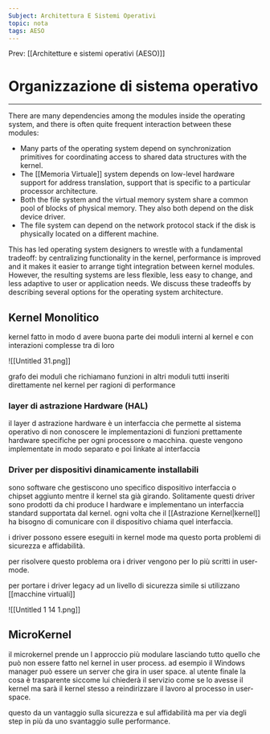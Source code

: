 ```yaml
---
Subject: Architettura E Sistemi Operativi
topic: nota
tags: AESO
---
```


Prev: [[Architetture e sistemi operativi (AESO)]]

# Organizzazione di sistema operativo
---


There are many dependencies among the modules inside the operating
system, and there is often quite frequent interaction between these modules:

- Many parts of the operating system depend on synchronization primitives for
coordinating access to shared data structures with the kernel.
- The [[Memoria Virtuale]] system depends on low-level hardware support for address
translation, support that is specific to a particular processor architecture.
- Both the file system and the virtual memory system share a common pool of blocks of
physical memory. They also both depend on the disk device driver.
- The file system can depend on the network protocol stack if the disk is physically
located on a different machine.

This has led operating system designers to wrestle with a fundamental tradeoff: by
centralizing functionality in the kernel, performance is improved and it makes it easier to
arrange tight integration between kernel modules. However, the resulting systems are less
flexible, less easy to change, and less adaptive to user or application needs. We discuss
these tradeoffs by describing several options for the operating system architecture.

## Kernel Monolitico

kernel fatto in modo d avere buona parte dei moduli interni al kernel e con interazioni complesse tra di loro

![[Untitled 31.png]]

grafo dei moduli che richiamano funzioni in altri moduli tutti inseriti direttamente nel kernel per ragioni di performance

### layer di astrazione Hardware (HAL)

il layer d astrazione hardware è un interfaccia che permette al sistema operativo di non conoscere le implementazioni di funzioni prettamente hardware specifiche per ogni processore o macchina. queste vengono implementate in modo separato e poi linkate al interfaccia

### Driver per dispositivi dinamicamente installabili

sono software che gestiscono uno specifico dispositivo interfaccia o chipset aggiunto mentre il kernel sta già girando. Solitamente questi driver sono prodotti da chi produce l hardware e implementano un interfaccia standard supportata dal kernel. ogni volta che il [[Astrazione Kernel|kernel]] ha bisogno di comunicare con il dispositivo chiama quel interfaccia.

i driver possono essere eseguiti in kernel mode ma questo porta problemi di sicurezza e affidabilità.

 per risolvere questo problema ora i driver vengono per lo più scritti in user-mode.

per portare i driver legacy ad un livello di sicurezza simile si utilizzano [[macchine virtuali]]

![[Untitled 1 14 1.png]]

## MicroKernel

il microkernel prende un l approccio più modulare lasciando tutto quello che può non essere fatto nel kernel in user process. ad esempio il Windows manager può essere un server che gira in user space. al utente finale la cosa è trasparente siccome lui chiederà il servizio come se lo avesse il kernel ma sarà il kernel stesso a reindirizzare il lavoro al processo in user-space.

questo da un vantaggio sulla sicurezza e sul affidabilità ma  per via degli step in più da uno svantaggio sulle performance.
